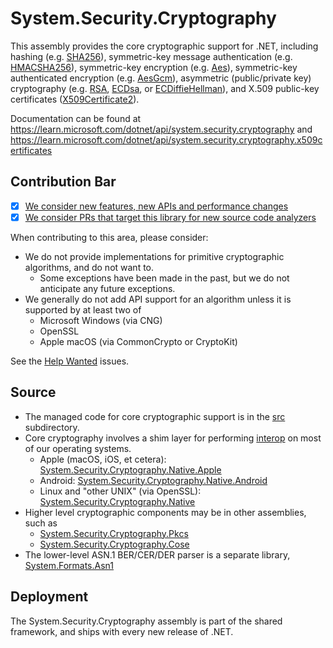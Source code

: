 # System.Security.Cryptography

This assembly provides the core cryptographic support for .NET, including
hashing (e.g. [SHA256](https://learn.microsoft.com/dotnet/api/system.security.cryptography.sha256)),
symmetric-key message authentication (e.g. [HMACSHA256](https://learn.microsoft.com/dotnet/api/system.security.cryptography.hmacsha256)),
symmetric-key encryption (e.g. [Aes](https://learn.microsoft.com/dotnet/api/system.security.cryptography.aes)),
symmetric-key authenticated encryption (e.g. [AesGcm](https://learn.microsoft.com/dotnet/api/system.security.cryptography.aesgcm)),
asymmetric (public/private key) cryptography (e.g. [RSA](https://learn.microsoft.com/dotnet/api/system.security.cryptography.rsa), [ECDsa](https://learn.microsoft.com/dotnet/api/system.security.cryptography.ecdsa), or [ECDiffieHellman](https://learn.microsoft.com/dotnet/api/system.security.cryptography.ecdiffiehellman)),
and X.509 public-key certificates ([X509Certificate2](https://learn.microsoft.com/dotnet/api/system.security.cryptography.x509certificates.x509certificate2)).

Documentation can be found at https://learn.microsoft.com/dotnet/api/system.security.cryptography and https://learn.microsoft.com/dotnet/api/system.security.cryptography.x509certificates

## Contribution Bar

- [x] [We consider new features, new APIs and performance changes](../../libraries/README.md#primary-bar)
- [x] [We consider PRs that target this library for new source code analyzers](../../libraries/README.md#secondary-bars)

When contributing to this area, please consider:

- We do not provide implementations for primitive cryptographic algorithms, and do not want to.
  - Some exceptions have been made in the past, but we do not anticipate any future exceptions.
- We generally do not add API support for an algorithm unless it is supported by at least two of
  - Microsoft Windows (via CNG)
  - OpenSSL
  - Apple macOS (via CommonCrypto or CryptoKit)

See the [Help Wanted](https://github.com/dotnet/runtime/issues?q=is%3Aissue+is%3Aopen+label%3A%22help+wanted%22+label%3Aarea-System.Security) issues.

## Source

* The managed code for core cryptographic support is in the [src](src/) subdirectory.
* Core cryptography involves a shim layer for performing [interop](../../docs/coding-guidelines/interop-guidelines.md) on most of our operating systems.
  * Apple (macOS, iOS, et cetera): [System.Security.Cryptography.Native.Apple](../../native/libs/System.Security.Cryptography.Native.Apple/)
  * Android: [System.Security.Cryptography.Native.Android](../../native/libs/System.Security.Cryptography.Native.Android/)
  * Linux and "other UNIX" (via OpenSSL): [System.Security.Cryptography.Native](../../native/libs/System.Security.Cryptography.Native/)
* Higher level cryptographic components may be in other assemblies, such as
  * [System.Security.Cryptography.Pkcs](../System.Security.Cryptography.Pkcs/)
  * [System.Security.Cryptography.Cose](../System.Security.Cryptography.Cose/)
* The lower-level ASN.1 BER/CER/DER parser is a separate library, [System.Formats.Asn1](../System.Formats.Asn1/)

## Deployment

The System.Security.Cryptography assembly is part of the shared framework, and ships with every new release of .NET.
